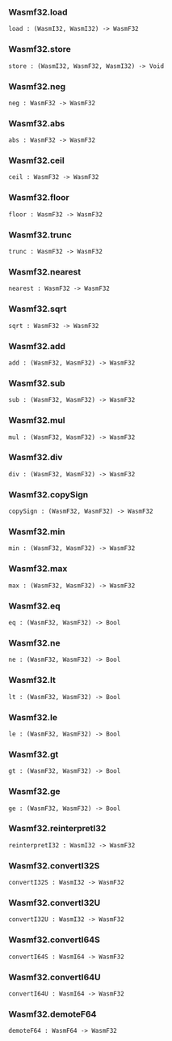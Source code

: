 ### Wasmf32.**load**

```grain
load : (WasmI32, WasmI32) -> WasmF32
```

### Wasmf32.**store**

```grain
store : (WasmI32, WasmF32, WasmI32) -> Void
```

### Wasmf32.**neg**

```grain
neg : WasmF32 -> WasmF32
```

### Wasmf32.**abs**

```grain
abs : WasmF32 -> WasmF32
```

### Wasmf32.**ceil**

```grain
ceil : WasmF32 -> WasmF32
```

### Wasmf32.**floor**

```grain
floor : WasmF32 -> WasmF32
```

### Wasmf32.**trunc**

```grain
trunc : WasmF32 -> WasmF32
```

### Wasmf32.**nearest**

```grain
nearest : WasmF32 -> WasmF32
```

### Wasmf32.**sqrt**

```grain
sqrt : WasmF32 -> WasmF32
```

### Wasmf32.**add**

```grain
add : (WasmF32, WasmF32) -> WasmF32
```

### Wasmf32.**sub**

```grain
sub : (WasmF32, WasmF32) -> WasmF32
```

### Wasmf32.**mul**

```grain
mul : (WasmF32, WasmF32) -> WasmF32
```

### Wasmf32.**div**

```grain
div : (WasmF32, WasmF32) -> WasmF32
```

### Wasmf32.**copySign**

```grain
copySign : (WasmF32, WasmF32) -> WasmF32
```

### Wasmf32.**min**

```grain
min : (WasmF32, WasmF32) -> WasmF32
```

### Wasmf32.**max**

```grain
max : (WasmF32, WasmF32) -> WasmF32
```

### Wasmf32.**eq**

```grain
eq : (WasmF32, WasmF32) -> Bool
```

### Wasmf32.**ne**

```grain
ne : (WasmF32, WasmF32) -> Bool
```

### Wasmf32.**lt**

```grain
lt : (WasmF32, WasmF32) -> Bool
```

### Wasmf32.**le**

```grain
le : (WasmF32, WasmF32) -> Bool
```

### Wasmf32.**gt**

```grain
gt : (WasmF32, WasmF32) -> Bool
```

### Wasmf32.**ge**

```grain
ge : (WasmF32, WasmF32) -> Bool
```

### Wasmf32.**reinterpretI32**

```grain
reinterpretI32 : WasmI32 -> WasmF32
```

### Wasmf32.**convertI32S**

```grain
convertI32S : WasmI32 -> WasmF32
```

### Wasmf32.**convertI32U**

```grain
convertI32U : WasmI32 -> WasmF32
```

### Wasmf32.**convertI64S**

```grain
convertI64S : WasmI64 -> WasmF32
```

### Wasmf32.**convertI64U**

```grain
convertI64U : WasmI64 -> WasmF32
```

### Wasmf32.**demoteF64**

```grain
demoteF64 : WasmF64 -> WasmF32
```

